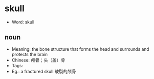 # skull

- Word: skull

## noun

- Meaning: the bone structure that forms the head and surrounds and protects the brain
- Chinese: 颅骨；头（盖）骨
- Tags: 
- Eg.: a fractured skull 破裂的颅骨

